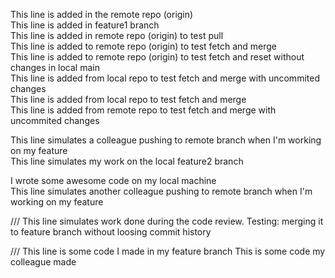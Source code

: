 This line is added in the remote repo (origin) <br/>
This line is added in feature1 branch <br/>
This line is added in remote repo (origin) to test pull <br/>
This line is added to remote repo (origin) to test fetch and merge <br/>
This line is added to remote repo (origin) to test fetch and reset without changes in local main<br/>
This line is added from local repo to test fetch and merge with uncommited changes <br/>
This line is added from local repo to test fetch and merge <br/>
This line is added from remote repo to test fetch and merge with uncommited changes <br/>

This line simulates a colleague pushing to remote branch when I'm working on my feature <br/>
This line simulates my work on the local feature2 branch <br/>

I wrote some awesome code on my local machine<br/>
This line simulates another colleague pushing to remote branch when I'm working on my feature <br/>

/// 
This line simulates work done during the code review. Testing: merging it to feature branch without loosing commit history

///
This line is some code I made in my feature branch
This is some code my colleague made

